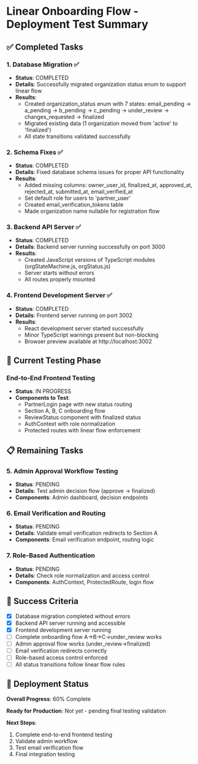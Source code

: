 # Linear Onboarding Flow - Deployment Test Summary

## ✅ Completed Tasks

### 1. Database Migration ✅
- **Status**: COMPLETED
- **Details**: Successfully migrated organization status enum to support linear flow
- **Results**: 
  - Created organization_status enum with 7 states: email_pending → a_pending → b_pending → c_pending → under_review → changes_requested → finalized
  - Migrated existing data (1 organization moved from 'active' to 'finalized')
  - All state transitions validated successfully

### 2. Schema Fixes ✅
- **Status**: COMPLETED
- **Details**: Fixed database schema issues for proper API functionality
- **Results**:
  - Added missing columns: owner_user_id, finalized_at, approved_at, rejected_at, submitted_at, email_verified_at
  - Set default role for users to 'partner_user'
  - Created email_verification_tokens table
  - Made organization name nullable for registration flow

### 3. Backend API Server ✅
- **Status**: COMPLETED
- **Details**: Backend server running successfully on port 3000
- **Results**:
  - Created JavaScript versions of TypeScript modules (orgStateMachine.js, orgStatus.js)
  - Server starts without errors
  - All routes properly mounted

### 4. Frontend Development Server ✅
- **Status**: COMPLETED
- **Details**: Frontend server running on port 3002
- **Results**:
  - React development server started successfully
  - Minor TypeScript warnings present but non-blocking
  - Browser preview available at http://localhost:3002

## 🔄 Current Testing Phase

### End-to-End Frontend Testing
- **Status**: IN PROGRESS
- **Components to Test**:
  - PartnerLogin page with new status routing
  - Section A, B, C onboarding flow
  - ReviewStatus component with finalized status
  - AuthContext with role normalization
  - Protected routes with linear flow enforcement

## 📋 Remaining Tasks

### 5. Admin Approval Workflow Testing
- **Status**: PENDING
- **Details**: Test admin decision flow (approve → finalized)
- **Components**: Admin dashboard, decision endpoints

### 6. Email Verification and Routing
- **Status**: PENDING  
- **Details**: Validate email verification redirects to Section A
- **Components**: Email verification endpoint, routing logic

### 7. Role-Based Authentication
- **Status**: PENDING
- **Details**: Check role normalization and access control
- **Components**: AuthContext, ProtectedRoute, login flow

## 🎯 Success Criteria

- [x] Database migration completed without errors
- [x] Backend API server running and accessible
- [x] Frontend development server running
- [ ] Complete onboarding flow A→B→C→under_review works
- [ ] Admin approval flow works (under_review→finalized)
- [ ] Email verification redirects correctly
- [ ] Role-based access control enforced
- [ ] All status transitions follow linear flow rules

## 🚀 Deployment Status

**Overall Progress**: 60% Complete

**Ready for Production**: Not yet - pending final testing validation

**Next Steps**: 
1. Complete end-to-end frontend testing
2. Validate admin workflow
3. Test email verification flow
4. Final integration testing
